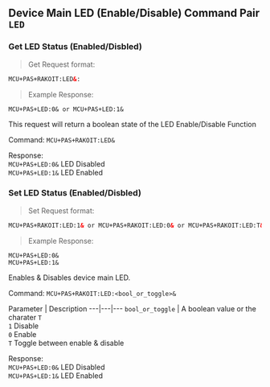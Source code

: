 ## Device Main LED (Enable/Disable) Command Pair `LED`
### Get LED Status (Enabled/Disbled)
> Get Request format:

```html
MCU+PAS+RAKOIT:LED&:
```

> Example Response:

```plaintext
MCU+PAS+LED:0& or MCU+PAS+LED:1&
```
This request will return a boolean state of the LED Enable/Disable Function 

Command: `MCU+PAS+RAKOIT:LED&`

Response: <br>`MCU+PAS+LED:0&` LED Disabled<br>`MCU+PAS+LED:1&` LED Enabled<br>

### Set LED Status (Enabled/Disbled)
> Set Request format:

```html
MCU+PAS+RAKOIT:LED:1& or MCU+PAS+RAKOIT:LED:0& or MCU+PAS+RAKOIT:LED:T&
```

> Example Response:

```plaintext
MCU+PAS+LED:0&
MCU+PAS+LED:1&
```

Enables & Disables device main LED. 

Command: `MCU+PAS+RAKOIT:LED:<bool_or_toggle>&`

Parameter | Description
---|---|---
`bool_or_toggle` | A boolean value or the charater `T`<br>`1` Disable <br>`0` Enable<br>`T` Toggle between enable & disable   

Response: <br>`MCU+PAS+LED:0&` LED Disabled<br>`MCU+PAS+LED:1&` LED Enabled
